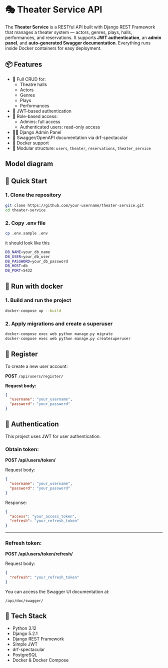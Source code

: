 # 🎭 Theater Service API

The **Theater Service** is a RESTful API built with Django REST Framework that manages a theater system — actors, genres, plays, halls, performances, and reservations. It supports **JWT authentication**, an **admin panel**, and **auto-generated Swagger documentation**. Everything runs inside Docker containers for easy deployment.

## 📦 Features

- 📑 Full CRUD for:
  - Theatre halls
  - Actors
  - Genres
  - Plays
  - Performances
- 🔐 JWT-based authentication
- 👤 Role-based access:
  - Admins: full access
  - Authenticated users: read-only access
- 🧑‍💼 Django Admin Panel
- 📄 Swagger/OpenAPI documentation via drf-spectacular
- 🐳 Docker support
- 📁 Modular structure: `users`, `theater`, `reservations`, `theater_service`

## Model diagram


## 🚀 Quick Start

### 1. Clone the repository

```bash
git clone https://github.com/your-username/theater-service.git
cd theater-service
```

### 2. Copy .env file

```bash
cp .env.sample .env
```
it should look like this
```bash
DB_NAME=your_db_name
DB_USER=your_db_user
DB_PASSWORD=your_db_password
DB_HOST=db
DB_PORT=5432
```

## 🐳 Run with docker

### 1. Build and run the project
```bash
docker-compose up --build
```

### 2. Apply migrations and create a superuser
```bash
docker-compose exec web python manage.py migrate
docker-compose exec web python manage.py createsuperuser
```
## 🧾 Register

To create a new user account:

**POST** `/api/users/register/`

**Request body:**

```json
{
  "username": "your_username",
  "password": "your_password"
}
```

## 🔑 Authentication
This project uses JWT for user authentication.

### Obtain token:

**POST /api/users/token/**

Request body:
```json
{
  "username": "your_username",
  "password": "your_password"
}
```
Response:
```json
{
  "access": "your_access_token",
  "refresh": "your_refresh_token"
}
```
_____________________________
### Refresh token:

**POST /api/users/token/refresh/**

Request body:
```json
{
  "refresh": "your_refresh_token"
}
```
You can access the Swagger UI documentation at:

`/api/doc/swagger/`

## 🧾 Tech Stack

- Python 3.12
- Django 5.2.1
- Django REST Framework
- Simple JWT
- drf-spectacular
- PostgreSQL
- Docker & Docker Compose
